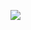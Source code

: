 ![](https://automationghana.com/wp-content/uploads/elementor/thumbs/ups-III-quoktayycu0zzsdp1xouf6ycm55tfenh5t6hor8jk0.jpg)
